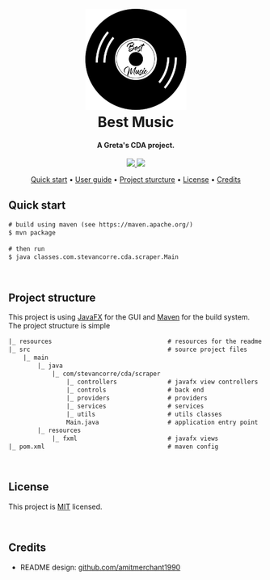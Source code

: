 
<h1 align="center">
    <br>
    <img src="resources/logo.png" alt="Best Music icon" width="200">
    <br>
    Best Music
    <br>
</h1>

<h4 align="center">A Greta's CDA project.</h4>

<p align="center">
    <a href="https://openjdk.org/">
        <img src="https://img.shields.io/badge/Java-ED8B00?style=for-the-badge&logo=openjdk&logoColor=white">
    </a>
    <a href="https://maven.apache.org/">
        <img src="https://img.shields.io/badge/Maven-CC2235?style=for-the-badge&logo=apache&logoColor=white">
    </a>
</p>

<p align="center">
    <a href="#quick-start">Quick start</a> •
    <a href="./USER_GUIDE.md">User guide</a> •
    <a href="#project-structure">Project sturcture</a> •
    <a href="#license">License</a> •
    <a href="#credits">Credits</a>
</p>

## Quick start

```console
# build using maven (see https://maven.apache.org/)
$ mvn package

# then run
$ java classes.com.stevancorre.cda.scraper.Main
```

<br>

## Project structure

This project is using [JavaFX](https://openjfx.io/) for the GUI and [Maven](https://maven.apache.org/) for the build system.  
The project structure is simple
```
|_ resources                                # resources for the readme
|_ src                                      # source project files
    |_ main
        |_ java
            |_ com/stevancorre/cda/scraper
                |_ controllers              # javafx view controllers
                |_ controls                 # back end
                |_ providers                # providers
                |_ services                 # services
                |_ utils                    # utils classes
                Main.java                   # application entry point
        |_ resources
            |_ fxml                         # javafx views
|_ pom.xml                                  # maven config
```

<br>

## License

This project is <a href="https://opensource.org/licenses/MIT">MIT</a> licensed.

<br>

## Credits

- README design: <a href="https://github.com/amitmerchant1990/electron-markdownify/blob/master/README.md">github.com/amitmerchant1990</a>
